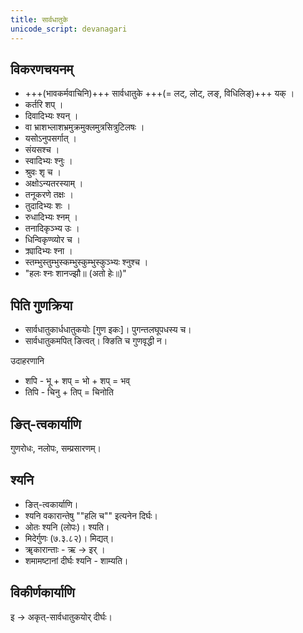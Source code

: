 ```yaml
---
title: सार्वधातुके
unicode_script: devanagari
---
```


## विकरणचयनम्
- +++(भावकर्मवाचिनि)+++ सार्वधातुके +++(= लट्‌, लोट्‌, लङ्‌, विधिलिङ्‌)+++ यक् ।
- कर्तरि शप्‌ ।
- दिवादिभ्यः श्यन् ।
- वा भ्राशभ्लाशभ्रमुक्रमुक्लमुत्रसित्रुटिलषः ।
- यसोऽनुपसर्गात्‌ ।
- संयसश्च ।
- स्वादिभ्यः श्नुः ।
- श्रुवः शृ च ।
- अक्षोऽन्यतरस्याम् ।
- तनूकरणे तक्षः ।
- तुदादिभ्यः शः ।
- रुधादिभ्यः श्नम् ।
- तनादिकृञ्भ्य उः ।
- धिन्विकृण्व्योर च ।
- क्र्यादिभ्यः श्ना ।
- स्तम्भुस्तुम्भुस्कम्भुस्कुम्भुस्कुञ्भ्यः श्नुश्च ।
- "हलः श्नः शानज्झौ॥ (अतो हेः॥)"

## पिति गुणक्रिया
- सार्वधातुकार्धधातुकयोः [गुण इकः]। पुगन्तलघूपधस्य च। 
- सार्वधातुकमपित् ङित्वत्। क्ङिति च गुणवृद्धी न।

उदाहरणानि 

- शपि - भू + शप् = भो + शप् = भव्
- तिपि - चिनु + तिप् = चिनोति

## ङित्-त्वकार्याणि
गुणरोधः, नलोपः, सम्प्रसारणम्।

<div class="js_include" url="../kNit/"  newLevelForH1="3" includeTitle="true"> </div>

## श्यनि
- ङित्-त्वकार्याणि।
- श्यनि वकारान्तेषु ""हलि च"" इत्यनेन दिर्घः।
- ओतः श्यनि (लोपः)। श्यति।
- मिदेर्गुणः (७.३.८२)। मिद्यत्।
- ॠकारान्ताः - ऋ → इर् । 
- शमामष्टानां दीर्घः श्यनि - शाम्यति।

## विकीर्णकार्याणि
इ → अकृत्-सार्वधातुकयोर् दीर्घः।
